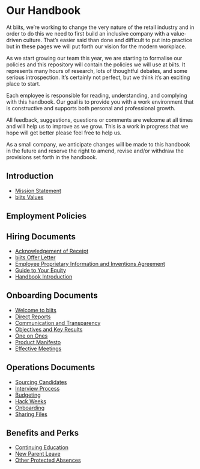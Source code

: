 # Our Handbook
At biits, we’re working to change the very nature of the retail industry and in order to do this we need to first build an inclusive company with a value-driven culture. That’s easier said than done and difficult to put into practice but in these pages we will put forth our vision for the modern workplace.

As we start growing our team this year, we are starting to formalise our policies and this repository will contain the policies we will use at biits. It represents many hours of research, lots of thoughtful debates, and some serious introspection. It’s certainly not perfect, but we think it’s an exciting place to start.

Each employee is responsible for reading, understanding, and complying with this handbook. Our goal is to provide you with a work environment that is constructive and supports both personal and professional growth.

All feedback, suggestions, questions or comments are welcome at all times and will help us to improve as we grow. This is a work in progress that we hope will get better please feel free to help us.

As a small company, we anticipate changes will be made to this handbook in the future and reserve the right to amend, revise and/or withdraw the provisions set forth in the handbook.

## Introduction
* [Mission Statement](https://github.com/biitsystems/handbook/blob/master/Mission%20Statement.md)
* [biits Values](https://github.com/biitsystems/handbook/blob/master/Core%20Values.md)

## Employment Policies

## Hiring Documents
* [Acknowledgement of Receipt](https://github.com/biitsystems/handbook/blob/master/Hiring%20Documents/Acknowledgment%20of%20Receipt.md)
* [biits Offer Letter](https://github.com/biitsystems/handbook/blob/master/Hiring%20Documents/biitsystems%20Offer%20Letter.md)
* [Employee Proprietary Information and Inventions Agreement](https://github.com/biitsystems/handbook/blob/master/Hiring%20Documents/Employee%20Proprietary%20Information%20and%20Inventions%20Assignment%20Agreement.md)
* [Guide to Your Equity](https://github.com/biitsystems/handbook/blob/master/Hiring%20Documents/Guide%20to%20Your%20Equity.md)
* [Handbook Introduction](https://github.com/biitsystems/handbook/blob/master/Hiring%20Documents/Handbook%20Introduction.md)

## Onboarding Documents
* [Welcome to biits](https://github.com/biitsystems/handbook/blob/master/Onboarding%20Documents/Welcome%20to%20biitsystems.md)
* [Direct Reports](https://github.com/biitsystems/handbook/blob/master/Onboarding%20Documents/Direct%20Reports.md)
* [Communication and Transparency](https://github.com/biitsystems/handbook/blob/master/Onboarding%20Documents/Communication%20and%20Transparency.md)
* [Objectives and Key Results](https://github.com/biitsystems/handbook/blob/master/Onboarding%20Documents/Objectives%20and%20Key%20Results.md)
* [One on Ones](https://github.com/biitsystems/handbook/blob/master/Onboarding%20Documents/One%20on%20Ones.md)
* [Product Manifesto](https://github.com/biitsystems/handbook/blob/master/Onboarding%20Documents/Product%20Manifesto.md)
* [Effective Meetings](https://github.com/biitsystems/handbook/blob/master/Operations%20Documents/Effective%20Meetings.md)

## Operations Documents
* [Sourcing Candidates](https://github.com/biitsystems/handbook/blob/master/Operations%20Documents/Sourcing%20Candidates.md)
* [Interview Process](https://github.com/biitsystems/handbook/blob/master/Operations%20Documents/Interview%20Process.md)
* [Budgeting](https://github.com/biitsystems/handbook/blob/master/Operations%20Documents/Budgeting.md)
* [Hack Weeks](https://github.com/biitsystems/handbook/blob/master/Operations%20Documents/Hack%20Weeks.md)
* [Onboarding](https://github.com/biitsystems/handbook/blob/master/Operations%20Documents/Onboarding.md)
* [Sharing Files](https://github.com/biitsystems/handbook/blob/master/Operations%20Documents/Sharing%20Files.md)

## Benefits and Perks
* [Continuing Education](https://github.com/biitsystems/handbook/blob/master/Benefits%20and%20Perks/Continuing%20Education.md)
* [New Parent Leave](https://github.com/biitsystems/handbook/blob/master/Benefits%20and%20Perks/New%20Parent%20Leave.md)
* [Other Protected Absences](https://github.com/biitsystems/handbook/blob/master/Benefits%20and%20Perks/Other%20Protected%20Absences.md)
